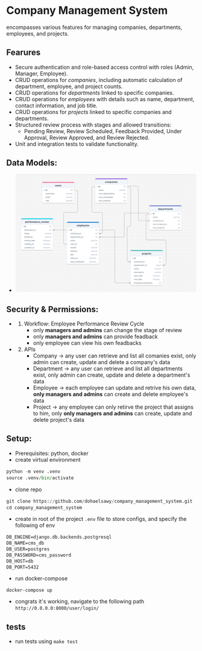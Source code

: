 # Company Management System
encompasses various features for managing companies, departments, employees, and projects.

## Fearures 
- Secure authentication and role-based access control with roles (Admin, Manager, Employee).
- CRUD operations for *companies*, including automatic calculation of department, employee, and project counts.
- CRUD operations for *departments* linked to specific companies.
- CRUD operations for *employees* with details such as name, department, contact information, and job title.
- CRUD operations for *projects* linked to specific companies and departments.
- Structured review process with stages and allowed transitions:
  -  Pending Review, Review Scheduled, Feedback Provided, Under Approval, Review Approved, and Review Rejected.
- Unit and integration tests to validate functionality.

## Data Models: 
- ![schema](schema.png)

## Security & Permissions:
- 1. Workflow: Employee Performance Review Cycle
       - only **managers and admins** can change the stage of review
       - only **managers and admins** can provide feadback
       - only employee can view his own feadbacks
- 2. APIs
     - Company -> any user can retrieve and list all comanies exist, only admin can create, update and delete a company's data
     - Department -> any user can retrieve and list all departments exist, only admin can create, update and delete a department's data
     - Employee -> each employee can update and retrive his own data, **only managers and admins** can create and delete employee's data
     - Project -> any employee can only retirve the project that assigns to him, only **only managers and admins** can create, update and delete project's data
    
## Setup:
- Prerequisites: python, docker
- create virtual environment
```py
python -m venv .venv
source .venv/bin/activate
```
- clone repo
```py
git clone https://github.com/dohaelsawy/company_management_system.git
cd company_management_system
```
- create in root of the project `.env` file to store configs, and specify the following of env
```
DB_ENGINE=django.db.backends.postgresql
DB_NAME=cms_db
DB_USER=postgres
DB_PASSWORD=cms_password
DB_HOST=db
DB_PORT=5432
```
- run docker-compose
```
docker-compose up
```
- congrats it's working, navigate to the following path `http://0.0.0.0:8000/user/login/`

## tests
- run tests using `make test`
